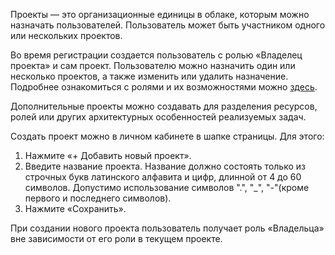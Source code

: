Проекты — это организационные единицы в облаке, которым можно назначать пользователей. Пользователь может быть участником одного или нескольких проектов.

Во время регистрации создается пользователь с ролью «Владелец проекта» и сам проект. Пользователю можно назначить один или несколько проектов, а также изменить или удалить назначение. Подробнее ознакомиться с ролями и их возможностями можно [здесь](https://mcstest.mail.ru/docs/additionals/account/concepts/rolesandpermissions).

Дополнительные проекты можно создавать для разделения ресурсов, ролей или других архитектурных особенностей реализуемых задач.

Создать проект можно в личном кабинете в шапке страницы. Для этого:

1. Нажмите «+ Добавить новый проект».
2. Введите название проекта. Название должно состоять только из строчных букв латинского алфавита и цифр, длинной от 4 до 60 символов. Допустимо использование символов ".", "_", "-"(кроме первого и последнего символов).
3. Нажмите «Сохранить».

При создании нового проекта пользователь получает роль «Владельца» вне зависимости от его роли в текущем проекте.
